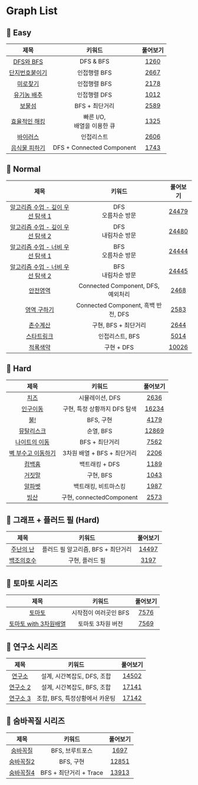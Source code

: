 # Graph List

## 🍎 Easy
| 제목 | 키워드 | 풀어보기 |
| :-: | :-: | :-: |
| [DFS와 BFS](https://github.com/KayAhn0126/SwiftCT/tree/main/Graph/DFSandBFS) | DFS & BFS | [1260](https://www.acmicpc.net/problem/1260) |
| [단지번호붙이기](https://github.com/KayAhn0126/SwiftCT/tree/main/Graph/NumberingOnHouse) | 인접행렬 BFS | [2667](https://www.acmicpc.net/problem/2667) |
| [미로찾기](https://github.com/KayAhn0126/SwiftCT/tree/main/Graph/MazeSearch) | 인접행렬 BFS | [2178](https://www.acmicpc.net/problem/2178) |
| [유기농 배추](https://github.com/KayAhn0126/SwiftCT/tree/main/Graph/Cabbage) | 인접행렬 DFS | [1012](https://www.acmicpc.net/problem/1012) |
| [보물섬](https://github.com/KayAhn0126/SwiftCT/tree/main/Graph/TreasureIsland) | BFS + 최단거리 | [2589](https://www.acmicpc.net/problem/2589) |
| [효율적인 해킹](https://github.com/KayAhn0126/SwiftCT/tree/main/Graph/EffectiveHacking) | 빠른 I/O, <br> 배열을 이용한 큐 | [1325](https://www.acmicpc.net/problem/1325) |
| [바이러스](https://github.com/KayAhn0126/SwiftCT/tree/main/Graph/Virus) | 인접리스트 | [2606](https://www.acmicpc.net/problem/2606) |
| [음식물 피하기](https://github.com/KayAhn0126/SwiftCT/tree/main/Graph/AwayFromFood) | DFS + Connected Component | [1743](https://www.acmicpc.net/problem/1743) |

## 🍎 Normal
| 제목 | 키워드 | 풀어보기 |
| :-: | :-: | :-: |
| [알고리즘 수업 - 깊이 우선 탐색 1](https://github.com/KayAhn0126/SwiftCT/tree/main/Graph/AlgorithmLectureDFS1) | DFS <br> 오름차순 방문 | [24479](https://www.acmicpc.net/problem/24479) |
| [알고리즘 수업 - 깊이 우선 탐색 2](https://github.com/KayAhn0126/SwiftCT/tree/main/Graph/AlgorithmLectureDFS2) | DFS <br> 내림차순 방문 | [24480](https://www.acmicpc.net/problem/24480) |
| [알고리즘 수업 - 너비 우선 탐색 1](https://github.com/KayAhn0126/SwiftCT/tree/main/Graph/AlgorithmLectureBFS1) | BFS <br> 오름차순 방문 | [24444](https://www.acmicpc.net/problem/24444) |
| [알고리즘 수업 - 너비 우선 탐색 2](https://github.com/KayAhn0126/SwiftCT/tree/main/Graph/AlgorithmLectureBFS2) | BFS <br> 내림차순 방문 | [24445](https://www.acmicpc.net/problem/24445) |
| [안전영역](https://github.com/KayAhn0126/SwiftCT/tree/main/Graph/SafeArea) | Connected Component, DFS, 예외처리 | [2468](https://www.acmicpc.net/problem/2468) |
| [영역 구하기](https://github.com/KayAhn0126/SwiftCT/tree/main/Graph/MeasureArea) | Connected Component, 흑백 반전, DFS | [2583](https://www.acmicpc.net/problem/2583) |
| [촌수계산](https://github.com/KayAhn0126/SwiftCT/tree/main/Graph/CountingKinship) | 구현, BFS + 최단거리 | [2644](https://www.acmicpc.net/problem/2644) |
| [스타트링크](https://github.com/KayAhn0126/SwiftCT/tree/main/Graph/StartLink) | 인접리스트, BFS | [5014](https://www.acmicpc.net/problem/5014) |
| [적록색약](https://github.com/KayAhn0126/SwiftCT/tree/main/Graph/RGColorBlind) | 구현 + DFS | [10026](https://www.acmicpc.net/problem/10026) |

## 🍎 Hard
| 제목 | 키워드 | 풀어보기 |
| :-: | :-: | :-: |
| [치즈](https://github.com/KayAhn0126/SwiftCT/tree/main/Graph/Cheese) | 시뮬레이션, DFS | [2636](https://www.acmicpc.net/problem/2636) |
| [인구이동](https://github.com/KayAhn0126/SwiftCT/tree/main/Graph/PopulationMovement) | 구현, 특정 상황까지 DFS 탐색 | [16234](https://www.acmicpc.net/problem/16234) |
| [불!](https://github.com/KayAhn0126/SwiftCT/tree/main/Graph/Fire) | BFS, 구현 | [4179](https://www.acmicpc.net/problem/4179) |
| [뮤탈리스크](https://github.com/KayAhn0126/SwiftCT/tree/main/Graph/Mutalisk) | 순열, BFS | [12869](https://www.acmicpc.net/problem/12869) |
| [나이트의 이동](https://github.com/KayAhn0126/SwiftCT/tree/main/Graph/MovingOfKnights) | BFS + 최단거리 | [7562](https://www.acmicpc.net/problem/7562) |
| [벽 부수고 이동하기](https://github.com/KayAhn0126/SwiftCT/tree/main/Graph/GoThroughTheWall) | 3차원 배열 + BFS + 최단거리 | [2206](https://www.acmicpc.net/problem/2206) |
| [컴백홈](https://github.com/KayAhn0126/SwiftCT/tree/main/Graph/ComebackHome) | 백트래킹 + DFS | [1189](https://www.acmicpc.net/problem/1189) |
| [거짓말](https://github.com/KayAhn0126/SwiftCT/tree/main/Graph/Lie) | 구현, BFS | [1043](https://www.acmicpc.net/problem/1043) |
| [알파벳](https://github.com/KayAhn0126/SwiftCT/tree/main/Graph/Alphabet) | 백트래킹, 비트마스킹 | [1987](https://www.acmicpc.net/problem/1987) |
| [빙산](https://github.com/KayAhn0126/SwiftCT/tree/main/Graph/Iceberg) | 구현, connectedComponent | [2573](https://www.acmicpc.net/problem/2573) |

## 🍎 그래프 + 플러드 필 (Hard)
| 제목 | 키워드 | 풀어보기 |
| :-: | :-: | :-: |
| [주난의 난](https://github.com/KayAhn0126/SwiftCT/tree/main/Graph/Junan) | 플러드 필 알고리즘, BFS + 최단거리 | [14497](https://www.acmicpc.net/problem/14497) |
| [백조의호수](https://github.com/KayAhn0126/SwiftCT/tree/main/Graph/LakeOfSwan) | 구현, 플러드 필 | [3197](https://www.acmicpc.net/problem/3197) |

## 🍎 토마토 시리즈
| 제목 | 키워드 | 풀어보기 |
| :-: | :-: | :-: |
| [토마토](https://github.com/KayAhn0126/SwiftCT/tree/main/Graph/Tomato) | 시작점이 여러곳인 BFS | [7576](https://www.acmicpc.net/problem/7576) |
| [토마토 with 3차원배열](https://github.com/KayAhn0126/SwiftCT/tree/main/Graph/Tomato3D) | 토마토 3차원 버전 | [7569](https://www.acmicpc.net/problem/7569) |

## 🍎 연구소 시리즈
| 제목 | 키워드 | 풀어보기 |
| :-: | :-: | :-: |
| [연구소](https://github.com/KayAhn0126/SwiftCT/tree/main/Graph/Laboratory) | 설계, 시간복잡도, DFS, 조합 | [14502](https://www.acmicpc.net/problem/14502) |
| [연구소 2](https://github.com/KayAhn0126/SwiftCT/tree/main/Graph/Laboratory2) | 설계, 시간복잡도, BFS, 조합 | [17141](https://www.acmicpc.net/problem/17141) |
| [연구소 3](https://github.com/KayAhn0126/SwiftCT/tree/main/Graph/Laboratory3) | 조합, BFS, 특정상황에서 카운팅 | [17142](https://www.acmicpc.net/problem/17142) |

## 🍎 숨바꼭질 시리즈
| 제목 | 키워드 | 풀어보기 |
| :-: | :-: | :-: |
| [숨바꼭질](https://github.com/KayAhn0126/SwiftCT/tree/main/Graph/HideAndSeek) | BFS, 브루트포스 | [1697](https://www.acmicpc.net/problem/1697) |
| [숨바꼭질2](https://github.com/KayAhn0126/SwiftCT/tree/main/Graph/HideAndSeek2) | BFS, 구현 | [12851](https://www.acmicpc.net/problem/12851) |
| [숨바꼭질4](https://github.com/KayAhn0126/SwiftCT/tree/main/Graph/HideAndSeek4) | BFS + 최단거리 + Trace | [13913](https://www.acmicpc.net/problem/13913) |

